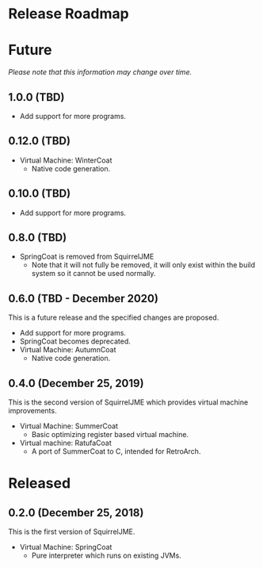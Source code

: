 # Release Roadmap

# Future

_Please note that this information may change over time._

## 1.0.0 (TBD)

 * Add support for more programs.

## 0.12.0 (TBD)

 * Virtual Machine: WinterCoat
   * Native code generation.

## 0.10.0 (TBD)

 * Add support for more programs.

## 0.8.0 (TBD)

 * SpringCoat is removed from SquirrelJME
   * Note that it will not fully be removed, it will only exist within the
     build system so it cannot be used normally.

## 0.6.0 (TBD - December 2020)

This is a future release and the specified changes are proposed.

 * Add support for more programs.
 * SpringCoat becomes deprecated.
 * Virtual Machine: AutumnCoat
   * Native code generation.

## 0.4.0 (December 25, 2019)

This is the second version of SquirrelJME which provides virtual machine
improvements.

 * Virtual Machine: SummerCoat
   * Basic optimizing register based virtual machine.
 * Virtual machine: RatufaCoat
   * A port of SummerCoat to C, intended for RetroArch.

# Released

## 0.2.0 (December 25, 2018)

This is the first version of SquirrelJME.

 * Virtual Machine: SpringCoat
   * Pure interpreter which runs on existing JVMs.

